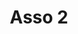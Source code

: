 ---
title: Asso 2
domain: Domain2
address: Addr2
description: Desc2
photo: "https://www.arretetonchar.fr/wp-content/uploads/2014/12/bandeau-rejoignez-lassociation-660x330.jpeg"
important: false
---
